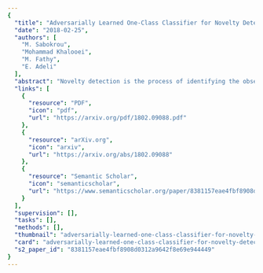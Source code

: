 ```yaml
---
{
  "title": "Adversarially Learned One-Class Classifier for Novelty Detection",
  "date": "2018-02-25",
  "authors": [
    "M. Sabokrou",
    "Mohammad Khalooei",
    "M. Fathy",
    "E. Adeli"
  ],
  "abstract": "Novelty detection is the process of identifying the observation(s) that differ in some respect from the training observations (the target class). In reality, the novelty class is often absent during training, poorly sampled or not well defined. Therefore, one-class classifiers can efficiently model such problems. However, due to the unavailability of data from the novelty class, training an end-to-end deep network is a cumbersome task. In this paper, inspired by the success of generative adversarial networks for training deep models in unsupervised and semi-supervised settings, we propose an end-to-end architecture for one-class classification. Our architecture is composed of two deep networks, each of which trained by competing with each other while collaborating to understand the underlying concept in the target class, and then classify the testing samples. One network works as the novelty detector, while the other supports it by enhancing the inlier samples and distorting the outliers. The intuition is that the separability of the enhanced inliers and distorted outliers is much better than deciding on the original samples. The proposed framework applies to different related applications of anomaly and outlier detection in images and videos. The results on MNIST and Caltech-256 image datasets, along with the challenging UCSD Ped2 dataset for video anomaly detection illustrate that our proposed method learns the target class effectively and is superior to the baseline and state-of-the-art methods.",
  "links": [
    {
      "resource": "PDF",
      "icon": "pdf",
      "url": "https://arxiv.org/pdf/1802.09088.pdf"
    },
    {
      "resource": "arXiv.org",
      "icon": "arxiv",
      "url": "https://arxiv.org/abs/1802.09088"
    },
    {
      "resource": "Semantic Scholar",
      "icon": "semanticscholar",
      "url": "https://www.semanticscholar.org/paper/8381157eae4fbf8908d0312a9642f8e69e944449"
    }
  ],
  "supervision": [],
  "tasks": [],
  "methods": [],
  "thumbnail": "adversarially-learned-one-class-classifier-for-novelty-detection-thumb.jpg",
  "card": "adversarially-learned-one-class-classifier-for-novelty-detection-card.jpg",
  "s2_paper_id": "8381157eae4fbf8908d0312a9642f8e69e944449"
}
---
```


